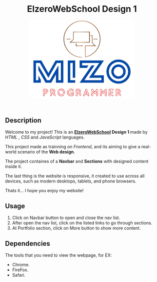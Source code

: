 <header>
  <h1>ElzeroWebSchool Design 1</h1>
  <center>
    <img src="static/images/logo.png">
  </center>
</header>

<main>
  <section>
    <h2>Description</h2>
    <!-- p -->
    <p>
      Welcome to my project! This is an 
      <strong>
        <a href="https://m.youtube.com/watch?v=_-eh8cwGGwg&t=2704s#bottom-sheet">ElzeroWebSchool</a> Design 1
      </strong> 
      made by 
      <em>HTML</em> , 
      <em>CSS</em> and
      <em>JavaScript</em> languages.
    </p>
    <!-- p -->
    <p>
      This project made as trainning on 
      <em>Frontend</em>, and its aiming to give a real-world scenario of the
      <strong>Web design</strong>.
    </p>
    <!-- p -->
    <p>
      The project containes of a 
      <strong>Navbar</strong> and 
      <strong>Sections</strong> with designed content inside it.
    </p>
    <!-- p -->
    <p>
      The last thing is the website is responsive, it created to use across all devices, such as modern desktops, tablets, and phone browsers.
    </p>
    <!-- p -->
    <p>
      Thats it... I hope you enjoy my website!
    </p>
  </section>

  <section>
    <h2>Usage</h2>
    <!-- ol -->
    <ol>
      <li>Click on Navbar button to open and close the nav list.</li>
      <li>After open the nav list, click on the listed links to go through sections.</li>
      <li>At Portfolio section, click on More button to show more content.</li>
    </ol>
  </section>

  <section>
    <h2>Dependencies</h2>
    <!-- span & ul -->
    <span>The tools that you need to view the webpage, for EX:</span>
    <ul>
      <li>
        Chrome.
      </li>
      <li>
        FireFox.
      </li>
      <li>
        Safari.
      </li>
    </ul>
  </section>
</main>
